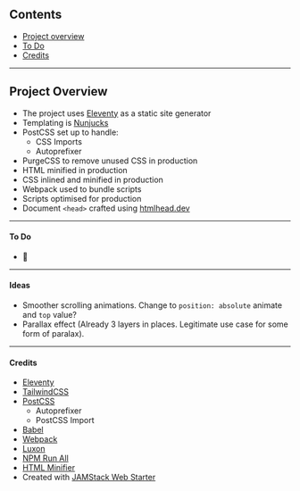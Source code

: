 ## Contents 	

- [Project overview](#project-overview)
- [To Do](#to-do)
- [Credits](#credits)

---

## Project Overview 

- The project uses [Eleventy](https://11ty.io) as a static site generator
- Templating is [Nunjucks](https://mozilla.github.io/nunjucks/)
- PostCSS set up to handle:
	- CSS Imports
	- Autoprefixer 
- PurgeCSS to remove unused CSS in production
- HTML minified in production
- CSS inlined and minified in production
- Webpack used to bundle scripts
- Scripts optimised for production
- Document `<head>` crafted using [htmlhead.dev](https://htmlhead.dev)

---

#### To Do
- 👀

---

#### Ideas
- Smoother scrolling animations. Change to `position: absolute` animate  and `top` value?
- Parallax effect (Already 3 layers in places. Legitimate use case for some form of paralax).

---

#### Credits 

- [Eleventy](https://11ty.io)
- [TailwindCSS](https://tailwindcss.com/)
- [PostCSS](https://github.com/postcss)
	- Autoprefixer
	- PostCSS Import
- [Babel](https://babeljs.io/)
- [Webpack](https://webpack.js.org/)
- [Luxon](https://moment.github.io/luxon/)
- [NPM Run All](https://www.npmjs.com/package/npm-run-all)
- [HTML Minifier](https://www.npmjs.com/package/html-minifier)
- Created with [JAMStack Web Starter](https://webstarter.chriscollins.me)